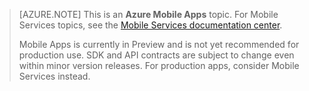>[AZURE.NOTE] This is an **Azure Mobile Apps** topic. For Mobile Services topics, see the [Mobile Services documentation center](/documentation/services/mobile-services/). 
>
>Mobile Apps is currently in Preview and is not yet recommended for production use. SDK and API contracts are subject to change even within minor version releases. For production apps, consider Mobile Services instead.

